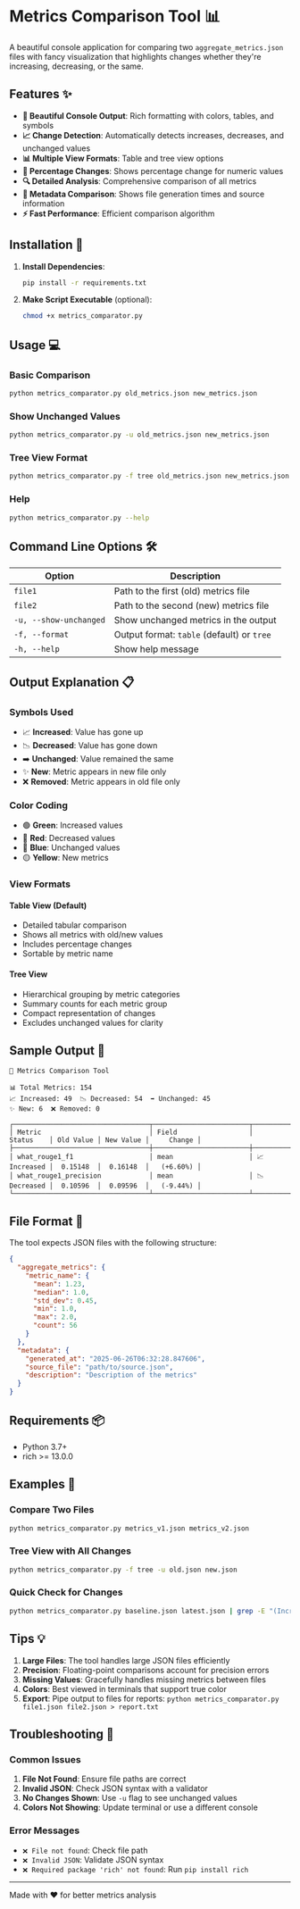 # Metrics Comparison Tool 📊

A beautiful console application for comparing two `aggregate_metrics.json` files with fancy visualization that highlights changes whether they're increasing, decreasing, or the same.

## Features ✨

- **🎨 Beautiful Console Output**: Rich formatting with colors, tables, and symbols
- **📈 Change Detection**: Automatically detects increases, decreases, and unchanged values
- **📊 Multiple View Formats**: Table and tree view options
- **💯 Percentage Changes**: Shows percentage change for numeric values
- **🔍 Detailed Analysis**: Comprehensive comparison of all metrics
- **📅 Metadata Comparison**: Shows file generation times and source information
- **⚡ Fast Performance**: Efficient comparison algorithm

## Installation 🚀

1. **Install Dependencies**:
   ```bash
   pip install -r requirements.txt
   ```

2. **Make Script Executable** (optional):
   ```bash
   chmod +x metrics_comparator.py
   ```

## Usage 💻

### Basic Comparison
```bash
python metrics_comparator.py old_metrics.json new_metrics.json
```

### Show Unchanged Values
```bash
python metrics_comparator.py -u old_metrics.json new_metrics.json
```

### Tree View Format
```bash
python metrics_comparator.py -f tree old_metrics.json new_metrics.json
```

### Help
```bash
python metrics_comparator.py --help
```

## Command Line Options 🛠️

| Option | Description |
|--------|-------------|
| `file1` | Path to the first (old) metrics file |
| `file2` | Path to the second (new) metrics file |
| `-u, --show-unchanged` | Show unchanged metrics in the output |
| `-f, --format` | Output format: `table` (default) or `tree` |
| `-h, --help` | Show help message |

## Output Explanation 📋

### Symbols Used
- 📈 **Increased**: Value has gone up
- 📉 **Decreased**: Value has gone down  
- ➡️ **Unchanged**: Value remained the same
- ✨ **New**: Metric appears in new file only
- ❌ **Removed**: Metric appears in old file only

### Color Coding
- 🟢 **Green**: Increased values
- 🔴 **Red**: Decreased values  
- 🔵 **Blue**: Unchanged values
- 🟡 **Yellow**: New metrics

### View Formats

#### Table View (Default)
- Detailed tabular comparison
- Shows all metrics with old/new values
- Includes percentage changes
- Sortable by metric name

#### Tree View
- Hierarchical grouping by metric categories
- Summary counts for each metric group
- Compact representation of changes
- Excludes unchanged values for clarity

## Sample Output 📸

```
🚀 Metrics Comparison Tool

📊 Total Metrics: 154
📈 Increased: 49  📉 Decreased: 54  ➡️ Unchanged: 45
✨ New: 6  ❌ Removed: 0

┌──────────────────────────────────┬────────────────────────┬──────────────┬───────────┬───────────┬────────────┐
│ Metric                           │ Field                  │    Status    │ Old Value │ New Value │     Change │
├──────────────────────────────────┼────────────────────────┼──────────────┼───────────┼───────────┼────────────┤
│ what_rouge1_f1                   │ mean                   │ 📈 Increased │  0.15148  │  0.16148  │   (+6.60%) │
│ what_rouge1_precision            │ mean                   │ 📉 Decreased │  0.10596  │  0.09596  │   (-9.44%) │
└──────────────────────────────────┴────────────────────────┴──────────────┴───────────┴───────────┴────────────┘
```

## File Format 📝

The tool expects JSON files with the following structure:

```json
{
  "aggregate_metrics": {
    "metric_name": {
      "mean": 1.23,
      "median": 1.0,
      "std_dev": 0.45,
      "min": 1.0,
      "max": 2.0,
      "count": 56
    }
  },
  "metadata": {
    "generated_at": "2025-06-26T06:32:28.847606",
    "source_file": "path/to/source.json",
    "description": "Description of the metrics"
  }
}
```

## Requirements 📦

- Python 3.7+
- rich >= 13.0.0

## Examples 🔧

### Compare Two Files
```bash
python metrics_comparator.py metrics_v1.json metrics_v2.json
```

### Tree View with All Changes
```bash
python metrics_comparator.py -f tree -u old.json new.json
```

### Quick Check for Changes
```bash
python metrics_comparator.py baseline.json latest.json | grep -E "(Increased|Decreased)"
```

## Tips 💡

1. **Large Files**: The tool handles large JSON files efficiently
2. **Precision**: Floating-point comparisons account for precision errors
3. **Missing Values**: Gracefully handles missing metrics between files
4. **Colors**: Best viewed in terminals that support true color
5. **Export**: Pipe output to files for reports: `python metrics_comparator.py file1.json file2.json > report.txt`

## Troubleshooting 🔧

### Common Issues

1. **File Not Found**: Ensure file paths are correct
2. **Invalid JSON**: Check JSON syntax with a validator
3. **No Changes Shown**: Use `-u` flag to see unchanged values
4. **Colors Not Showing**: Update terminal or use a different console

### Error Messages

- `❌ File not found`: Check file path
- `❌ Invalid JSON`: Validate JSON syntax
- `❌ Required package 'rich' not found`: Run `pip install rich`

---

Made with ❤️ for better metrics analysis

